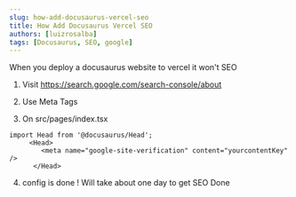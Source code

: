 ```yaml
---
slug: how-add-docusaurus-vercel-seo
title: How Add Docusaurus Vercel SEO
authors: [luizrosalba]
tags: [Docusaurus, SEO, google]
---
```


When you deploy a docusaurus website to vercel it won't SEO

1. Visit https://search.google.com/search-console/about

2. Use Meta Tags

3. On src/pages/index.tsx

```
import Head from '@docusaurus/Head';
     <Head>
        <meta name="google-site-verification" content="yourcontentKey" />
      </Head>
```

4. config is done ! Will take about one day to get SEO Done
